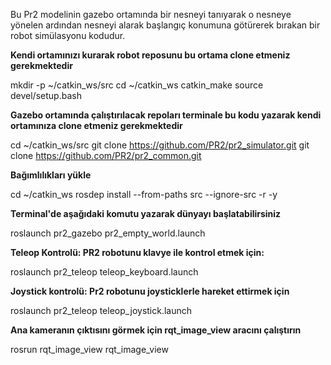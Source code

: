 Bu Pr2 modelinin gazebo ortamında bir nesneyi tanıyarak o nesneye yönelen ardından nesneyi alarak başlangıç konumuna götürerek bırakan bir robot simülasyonu kodudur.


**Kendi ortamınızı kurarak robot reposunu bu ortama clone etmeniz gerekmektedir**


mkdir -p ~/catkin_ws/src
cd ~/catkin_ws
catkin_make
source devel/setup.bash

**Gazebo ortamında çalıştırılacak repoları terminale bu kodu yazarak kendi ortamınıza clone etmeniz gerekmektedir**


cd ~/catkin_ws/src
git clone https://github.com/PR2/pr2_simulator.git
git clone https://github.com/PR2/pr2_common.git

**Bağımlılıkları yükle**


cd ~/catkin_ws
rosdep install --from-paths src --ignore-src -r -y


**Terminal'de aşağıdaki komutu yazarak dünyayı başlatabilirsiniz**


roslaunch pr2_gazebo pr2_empty_world.launch


**Teleop Kontrolü: PR2 robotunu klavye ile kontrol etmek için:**


roslaunch pr2_teleop teleop_keyboard.launch

**Joystick kontrolü: Pr2 robotunu joysticklerle hareket ettirmek için**

roslaunch pr2_teleop teleop_joystick.launch


**Ana kameranın çıktısını görmek için rqt_image_view aracını çalıştırın** 


rosrun rqt_image_view rqt_image_view

